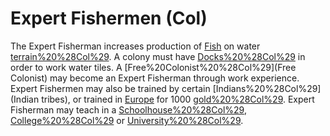 # Expert Fishermen (Col)

The Expert Fisherman increases production of [Fish](Fish) on water [terrain%20%28Col%29](tiles). A colony must have [Docks%20%28Col%29](Docks) in order to work water tiles. A [Free%20Colonist%20%28Col%29](Free Colonist) may become an Expert Fisherman through work experience. Expert Fishermen may also be trained by certain [Indians%20%28Col%29](Indian tribes), or trained in [Europe](Europe) for 1000 [gold%20%28Col%29](gold).
Expert Fisherman may teach in a [Schoolhouse%20%28Col%29](Schoolhouse), [College%20%28Col%29](College) or [University%20%28Col%29](University).